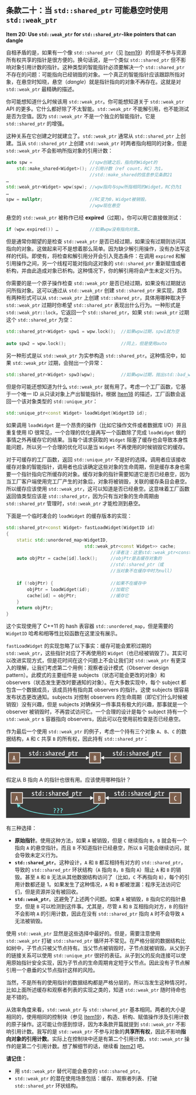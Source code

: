 ## 条款二十：当 `std::shared_ptr` 可能悬空时使用 `std::weak_ptr`

**Item 20: Use `std::weak_ptr` for `std::shared_ptr`-like pointers that can dangle**

自相矛盾的是，如果有一个像 `std::shared_ptr`（见 [Item19](../4.SmartPointers/item19.md)）的但是不参与资源所有权共享的指针是很方便的。换句话说，是一个类似 `std::shared_ptr` 但不影响对象引用计数的指针。这种类型的智能指针必须要解决一个 `std::shared_ptr` 不存在的问题：可能指向已经销毁的对象。一个真正的智能指针应该跟踪所指对象，在悬空时知晓，悬空（*dangle*）就是指针指向的对象不再存在。这就是对 `std::weak_ptr` 最精确的描述。

你可能想知道什么时候该用 `std::weak_ptr`。你可能想知道关于 `std::weak_ptr` API 的更多。它什么都好除了不太智能。`std::weak_ptr` 不能解引用，也不能测试是否为空值。因为 `std::weak_ptr` 不是一个独立的智能指针。它是 `std::shared_ptr` 的增强。

这种关系在它创建之时就建立了。`std::weak_ptr` 通常从 `std::shared_ptr` 上创建。当从 `std::shared_ptr` 上创建 `std::weak_ptr` 时两者指向相同的对象，但是 `std::weak_ptr` 不会影响所指对象的引用计数：

```cpp
auto spw =                      //spw创建之后，指向的Widget的
    std::make_shared<Widget>(); //引用计数（ref count，RC）为1。
                                //std::make_shared的信息参见条款21
…
std::weak_ptr<Widget> wpw(spw); //wpw指向与spw所指相同的Widget。RC仍为1
…
spw = nullptr;                  //RC变为0，Widget被销毁。
                                //wpw现在悬空
```

悬空的 `std::weak_ptr` 被称作已经 **expired**（过期）。你可以用它直接做测试：

```CPP
if (wpw.expired()) …            //如果wpw没有指向对象…
```

但是通常你期望的是检查 `std::weak_ptr` 是否已经过期，如果没有过期则访问其指向的对象。这做起来可不是想着那么简单。因为缺少解引用操作，没有办法写这样的代码。即使有，将检查和解引用分开会引入竞态条件：在调用 `expired` 和解引用操作之间，另一个线程可能对指向这对象的 `std::shared_ptr` 重新赋值或者析构，并由此造成对象已析构。这种情况下，你的解引用将会产生未定义行为。

你需要的是一个原子操作检查 `std::weak_ptr` 是否已经过期，如果没有过期就访问所指对象。这可以通过从 `std::weak_ptr` 创建 `std::shared_ptr` 来实现，具体有两种形式可以从 `std::weak_ptr` 上创建 `std::shared_ptr`，具体用哪种取决于 `std::weak_ptr` 过期时你希望 `std::shared_ptr` 表现出什么行为。一种形式是 `std::weak_ptr::lock`，它返回一个 `std::shared_ptr`，如果 `std::weak_ptr` 过期这个 `std::shared_ptr` 为空：

```cpp
std::shared_ptr<Widget> spw1 = wpw.lock();  //如果wpw过期，spw1就为空
 											
auto spw2 = wpw.lock();                     //同上，但是使用auto
```

另一种形式是以 `std::weak_ptr` 为实参构造 `std::shared_ptr`。这种情况中，如果 `std::weak_ptr` 过期，会抛出一个异常：

```cpp
std::shared_ptr<Widget> spw3(wpw);          //如果wpw过期，抛出std::bad_weak_ptr异常
```

但是你可能还想知道为什么 `std::weak_ptr` 就有用了。考虑一个工厂函数，它基于一个唯一 ID 从只读对象上产出智能指针。根据 [Item18](../4.SmartPointers/item19.md) 的描述，工厂函数会返回一个该对象类型的 `std::unique_ptr`：

```cpp
std::unique_ptr<const Widget> loadWidget(WidgetID id);
```

如果调用 `loadWidget` 是一个昂贵的操作（比如它操作文件或者数据库 I/O）并且重复使用 ID 很常见，一个合理的优化是再写一个函数除了完成 `loadWidget` 做的事情之外再缓存它的结果。当每个请求获取的 `Widget` 阻塞了缓存也会导致本身性能问题，所以另一个合理的优化可以是当 `Widget` 不再使用的时候销毁它的缓存。

对于可缓存的工厂函数，返回 `std::unique_ptr` 不是好的选择。调用者应该接收缓存对象的智能指针，调用者也应该确定这些对象的生命周期，但是缓存本身也需要一个指针指向它所缓存的对象。缓存对象的指针需要知道它是否已经悬空，因为当工厂客户端使用完工厂产生的对象后，对象将被销毁，关联的缓存条目会悬空。所以缓存应该使用 `std::weak_ptr`，这可以知道是否已经悬空。这意味着工厂函数返回值类型应该是 `std::shared_ptr`，因为只有当对象的生命周期由 `std::shared_ptr` 管理时，`std::weak_ptr` 才能检测到悬空。

下面是一个临时凑合的 `loadWidget` 的缓存版本的实现：

```cpp
std::shared_ptr<const Widget> fastLoadWidget(WidgetID id)
{
    static std::unordered_map<WidgetID,
                              std::weak_ptr<const Widget>> cache;
                                        //译者注：这里std::weak_ptr<const Widget>是高亮
    auto objPtr = cache[id].lock();     //objPtr是去缓存对象的
                                        //std::shared_ptr（或
                                        //当对象不在缓存中时为null）

    if (!objPtr) {                      //如果不在缓存中
        objPtr = loadWidget(id);        //加载它
        cache[id] = objPtr;             //缓存它
    }
    return objPtr;
}
```

这个实现使用了 C++11 的 hash 表容器 `std::unordered_map`，但是需要的 `WidgetID` 哈希和相等性比较函数在这里没有展示。

`fastLoadWidget` 的实现忽略了以下事实：缓存可能会累积过期的 `std::weak_ptr`，这些指针对应了不再使用的 `Widget`（也已经被销毁了）。其实可以改进实现方式，但是花时间在这个问题上不会让我们对 `std::weak_ptr` 有更深入的理解，让我们考虑第二个用例：观察者设计模式（Observer design pattern）。此模式的主要组件是 subjects（状态可能会更改的对象）和 observers（状态发生更改时要通知的对象）。在大多数实现中，每个 subject 都包含一个数据成员，该成员持有指向其 observers 的指针。这使 subjects 很容易发布状态更改通知。subjects 对控制 observers 的生命周期（即它们什么时候被销毁）没有兴趣，但是 subjects 对确保另一件事具有极大的兴趣，那事就是一个 observer 被销毁时，不再尝试访问它。一个合理的设计是每个 subject 持有一个 `std::weak_ptr` s 容器指向 observers，因此可以在使用前检查是否已经悬空。

作为最后一个使用 `std::weak_ptr` 的例子，考虑一个持有三个对象 `A`、`B`、`C` 的数据结构，`A` 和 `C` 共享 `B` 的所有权，因此持有 `std::shared_ptr`：

![item20_fig1](media/item20_fig1.png)

假定从 B 指向 A 的指针也很有用。应该使用哪种指针？

![item20_fig2](media/item20_fig2.png)

有三种选择：

- **原始指针**。使用这种方法，如果 `A` 被销毁，但是 `C` 继续指向 `B`，`B` 就会有一个指向 `A` 的悬空指针。而且 `B` 不知道指针已经悬空，所以 `B` 可能会继续访问，就会导致未定义行为。
- **`std::shared_ptr`**。这种设计，`A` 和 `B` 都互相持有对方的 `std::shared_ptr`，导致的 `std::shared_ptr` 环状结构（`A` 指向 `B`，`B` 指向 `A`）阻止 `A` 和 `B` 的销毁。甚至 `A` 和 `B` 无法从其他数据结构访问了（比如，`C` 不再指向 `B`），每个的引用计数都还是 1。如果发生了这种情况，`A` 和 `B` 都被泄漏：程序无法访问它们，但是资源并没有被回收。
- **`std::weak_ptr`**。这避免了上述两个问题。如果 `A` 被销毁，`B` 指向它的指针悬空，但是 `B` 可以检测到这件事。尤其是，尽管 `A` 和 `B` 互相指向对方，`B` 的指针不会影响 `A` 的引用计数，因此在没有 `std::shared_ptr` 指向 `A` 时不会导致 `A` 无法被销毁。

使用 `std::weak_ptr` 显然是这些选择中最好的。但是，需要注意使用 `std::weak_ptr` 打破 `std::shared_ptr` 循环并不常见。在严格分层的数据结构比如树中，子节点只被父节点持有。当父节点被销毁时，子节点就被销毁。从父到子的链接关系可以使用 `std::unique_ptr` 很好的表征。从子到父的反向连接可以使用原始指针安全实现，因为子节点的生命周期肯定短于父节点。因此没有子节点解引用一个悬垂的父节点指针这样的风险。

当然，不是所有的使用指针的数据结构都是严格分层的，所以当发生这种情况时，比如上面所述缓存和观察者列表的实现之类的，知道 `std::weak_ptr` 随时待命也是不错的。

从效率角度来看，`std::weak_ptr` 与 `std::shared_ptr` 基本相同。两者的大小是相同的，使用相同的控制块（参见 [Item19](../4.SmartPointers/item19.md)），构造、析构、赋值操作涉及引用计数的原子操作。这可能让你感到惊讶，因为本条款开篇就提到 `std::weak_ptr` 不影响引用计数。我写的是 `std::weak_ptr` 不参与对象的**共享所有权**，因此不影响**指向对象的引用计数**。实际上在控制块中还是有第二个引用计数，`std::weak_ptr` 操作的是第二个引用计数。想了解细节的话，继续看 [Item21](../4.SmartPointers/item21.md) 吧。

**请记住：**

- 用 `std::weak_ptr` 替代可能会悬空的 `std::shared_ptr`。
- `std::weak_ptr` 的潜在使用场景包括：缓存、观察者列表、打破 `std::shared_ptr` 环状结构。
